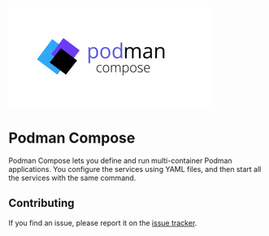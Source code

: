 <img src="/docs/logo.svg">

# Podman Compose
Podman Compose lets you define and run multi-container Podman applications. You configure the services using YAML files, and then start all the services with the same command.

## Contributing

If you find an issue, please report it on the <a href="/issues/new">issue tracker</a>.
